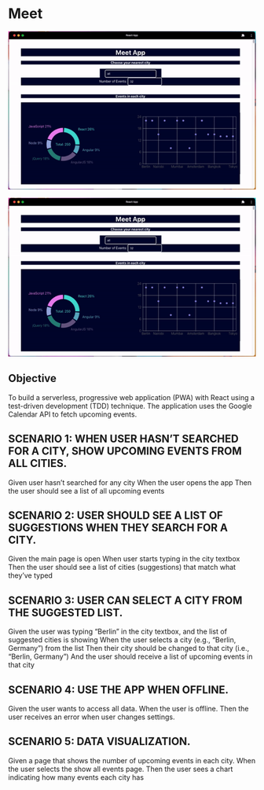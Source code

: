 # Meet

![Meet App](img/meetApp.gif)

![Meet App](img/meetApp.gif)

## Objective

To build a serverless, progressive web application (PWA) with React using a
test-driven development (TDD) technique. The application uses the Google
Calendar API to fetch upcoming events.

## SCENARIO 1: WHEN USER HASN’T SEARCHED FOR A CITY, SHOW UPCOMING EVENTS FROM ALL CITIES.

Given user hasn’t searched for any city
When the user opens the app
Then the user should see a list of all upcoming events

## SCENARIO 2: USER SHOULD SEE A LIST OF SUGGESTIONS WHEN THEY SEARCH FOR A CITY.

Given the main page is open
When user starts typing in the city textbox
Then the user should see a list of cities (suggestions) that match what they’ve typed

## SCENARIO 3: USER CAN SELECT A CITY FROM THE SUGGESTED LIST.

Given the user was typing “Berlin” in the city textbox, and the list of suggested cities is showing
When the user selects a city (e.g., “Berlin, Germany”) from the list
Then their city should be changed to that city (i.e., “Berlin, Germany”)
And the user should receive a list of upcoming events in that city

## SCENARIO 4: USE THE APP WHEN OFFLINE.

Given the user wants to access all data.
When the user is offline.
Then the user receives an error when user changes settings.

## SCENARIO 5: DATA VISUALIZATION.

Given a page that shows the number of upcoming events in each city.
When the user selects the show all events page.
Then the user sees a chart indicating how many events each city has
